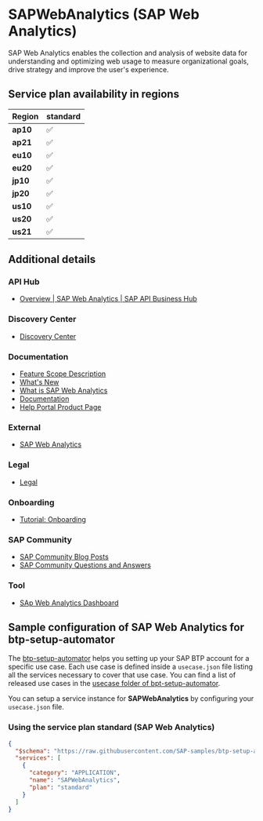 # SAPWebAnalytics (SAP Web Analytics)

SAP Web Analytics enables the collection and analysis of website data for understanding and optimizing web usage to measure organizational goals, drive strategy and improve the user's experience.

## Service plan availability in regions

| Region | standard |
|--------|----------|
|  **ap10** | ✅ |
|  **ap21** | ✅ |
|  **eu10** | ✅ |
|  **eu20** | ✅ |
|  **jp10** | ✅ |
|  **jp20** | ✅ |
|  **us10** | ✅ |
|  **us20** | ✅ |
|  **us21** | ✅ |

## Additional details
### API Hub

- [Overview | SAP Web Analytics | SAP API Business Hub](https://api.sap.com/package/SAPWebAnalytics/overview)

### Discovery Center

- [Discovery Center](https://discovery-center.cloud.sap/serviceCatalog/web-analytics)

### Documentation

- [Feature Scope Description](https://help.sap.com/doc/8ebb4ffdfabb460e9591c60015f71d37/)
- [What's New](https://help.sap.com/docs/BTP/e342b49c78c74d4e8ebc00700a791aee/54d8cb9ae92f4597b85237fb54fd2a39.html)
- [What is SAP Web Analytics](https://help.sap.com/docs/BTP/e342b49c78c74d4e8ebc00700a791aee/e90c64af5dc04a238b324b359558cd48.html)
- [Documentation](https://help.sap.com/viewer/product/SAP_WEB_ANALYTICS/1.0/en-US)
- [Help Portal Product Page](https://help.sap.com/docs/SAP_WEB_ANALYTICS)

### External

- [SAP Web Analytics](https://www.youtube.com/embed/bXMtor_AmPE)

### Legal

- [Legal](https://www.sap.com/about/trust-center/agreements/cloud/cloud-services.html?tag=language:english&search=Supplement%20Business%20Technology%20Platform&sort=latest_desc)

### Onboarding

- [Tutorial: Onboarding](https://developers.sap.com/mission.cp-web-analytics-get-started.html)

### SAP Community

- [SAP Community Blog Posts](https://community.sap.com/search/?ct=blog&q=SAP%20Web%20Analytics)
- [SAP Community Questions and Answers](https://community.sap.com/search/?ct=qa&q=SAP%20Web%20Analytics)

### Tool

- [SAp Web Analytics Dashboard](https://help.sap.com/docs/BTP/e342b49c78c74d4e8ebc00700a791aee/70cbc79762c34409ba6b56c883a695a3.html)

## Sample configuration of **SAP Web Analytics** for btp-setup-automator

The [btp-setup-automator](https://github.com/SAP-samples/btp-setup-automator) helps you setting up your SAP BTP account for a specific use case. Each use case is defined inside a `usecase.json` file listing all the services necessary to cover that use case. You can find a list of released use cases in the [usecase folder of bpt-setup-automator](https://github.com/SAP-samples/btp-setup-automator/tree/main/usecases).

You can setup a service instance for **SAPWebAnalytics** by configuring your `usecase.json` file.

### Using the service plan **standard** (SAP Web Analytics)

```json
{
  "$schema": "https://raw.githubusercontent.com/SAP-samples/btp-setup-automator/main/libs/btpsa-usecase.json",
  "services": [
    {
      "category": "APPLICATION",
      "name": "SAPWebAnalytics",
      "plan": "standard"
    }
  ]
}
```

